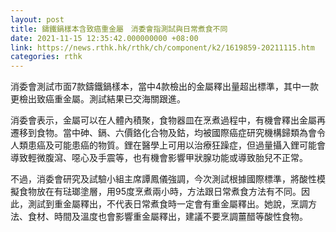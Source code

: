 ```yaml
---
layout: post
title: 鑄鐵鍋樣本含致癌重金屬　消委會指測試與日常煮食不同
date: 2021-11-15 12:35:42.000000000 +08:00
link: https://news.rthk.hk/rthk/ch/component/k2/1619859-20211115.htm
categories: rthk
---
```


消委會測試市面7款鑄鐵鍋樣本，當中4款檢出的金屬釋出量超出標準，其中一款更檢出致癌重金屬。測試結果已交海關跟進。 

消委會表示，金屬可以在人體內積聚，食物器皿在烹煮過程中，有機會釋出金屬再遷移到食物。當中砷、鎘、六價鉻化合物及鈷，均被國際癌症研究機構歸類為會令人類患癌及可能患癌的物質。鋰在醫學上可用以治療狂躁症，但過量攝入鋰可能會導致輕微腹瀉、噁心及手震等，也有機會影響甲狀腺功能或導致胎兒不正常。 

不過，消委會研究及試驗小組主席譚鳳儀強調，今次測試根據國際標準，將酸性模擬食物放在有琺瑯塗層，用95度烹煮兩小時，方法跟日常煮食方法有不同。因此，測試到重金屬釋出，不代表日常煮食時一定會有重金屬釋出。她說，烹調方法、食材、時間及溫度也會影響重金屬釋出，建議不要烹調薑醋等酸性食物。
